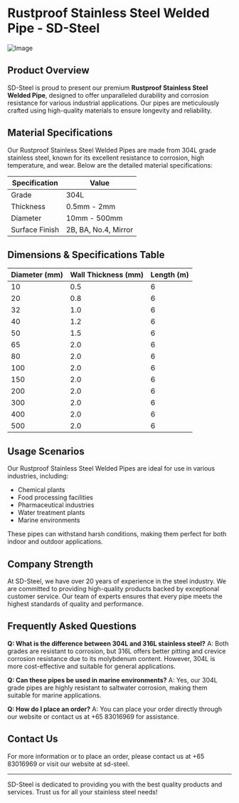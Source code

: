 # Rustproof Stainless Steel Welded Pipe - SD-Steel

![Image](https://github.com/user-attachments/assets/2567258e-e124-4816-932d-1809bd27ef0b)

## Product Overview

SD-Steel is proud to present our premium **Rustproof Stainless Steel Welded Pipe**, designed to offer unparalleled durability and corrosion resistance for various industrial applications. Our pipes are meticulously crafted using high-quality materials to ensure longevity and reliability.

## Material Specifications

Our Rustproof Stainless Steel Welded Pipes are made from 304L grade stainless steel, known for its excellent resistance to corrosion, high temperature, and wear. Below are the detailed material specifications:

| Specification | Value |
|---------------|-------|
| Grade         | 304L  |
| Thickness     | 0.5mm - 2mm |
| Diameter      | 10mm - 500mm |
| Surface Finish| 2B, BA, No.4, Mirror |

## Dimensions & Specifications Table

| Diameter (mm) | Wall Thickness (mm) | Length (m) |
|---------------|---------------------|------------|
| 10            | 0.5                 | 6          |
| 20            | 0.8                 | 6          |
| 32            | 1.0                 | 6          |
| 40            | 1.2                 | 6          |
| 50            | 1.5                 | 6          |
| 65            | 2.0                 | 6          |
| 80            | 2.0                 | 6          |
| 100           | 2.0                 | 6          |
| 150           | 2.0                 | 6          |
| 200           | 2.0                 | 6          |
| 300           | 2.0                 | 6          |
| 400           | 2.0                 | 6          |
| 500           | 2.0                 | 6          |

## Usage Scenarios

Our Rustproof Stainless Steel Welded Pipes are ideal for use in various industries, including:
- Chemical plants
- Food processing facilities
- Pharmaceutical industries
- Water treatment plants
- Marine environments

These pipes can withstand harsh conditions, making them perfect for both indoor and outdoor applications.

## Company Strength

At SD-Steel, we have over 20 years of experience in the steel industry. We are committed to providing high-quality products backed by exceptional customer service. Our team of experts ensures that every pipe meets the highest standards of quality and performance.

## Frequently Asked Questions

**Q: What is the difference between 304L and 316L stainless steel?**
A: Both grades are resistant to corrosion, but 316L offers better pitting and crevice corrosion resistance due to its molybdenum content. However, 304L is more cost-effective and suitable for general applications.

**Q: Can these pipes be used in marine environments?**
A: Yes, our 304L grade pipes are highly resistant to saltwater corrosion, making them suitable for marine applications.

**Q: How do I place an order?**
A: You can place your order directly through our website or contact us at +65 83016969 for assistance.

## Contact Us

For more information or to place an order, please contact us at +65 83016969 or visit our website at  sd-steel.

---

SD-Steel is dedicated to providing you with the best quality products and services. Trust us for all your stainless steel needs!